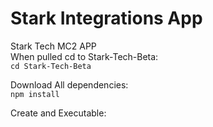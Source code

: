 # Stark Integrations App

Stark Tech MC2 APP  
When pulled cd to Stark-Tech-Beta:  
`cd Stark-Tech-Beta`  

Download All dependencies:  
`npm install`  

Create and Executable:  
